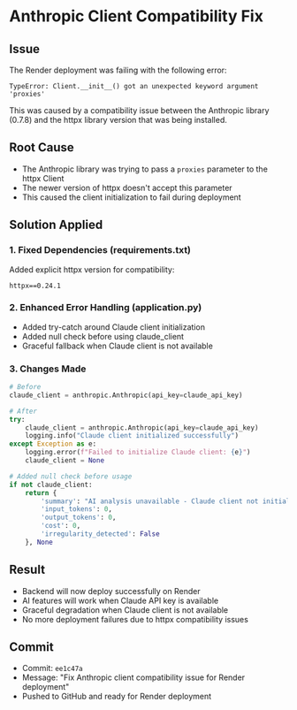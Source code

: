 # Anthropic Client Compatibility Fix

## Issue
The Render deployment was failing with the following error:
```
TypeError: Client.__init__() got an unexpected keyword argument 'proxies'
```

This was caused by a compatibility issue between the Anthropic library (0.7.8) and the httpx library version that was being installed.

## Root Cause
- The Anthropic library was trying to pass a `proxies` parameter to the httpx Client
- The newer version of httpx doesn't accept this parameter
- This caused the client initialization to fail during deployment

## Solution Applied

### 1. Fixed Dependencies (requirements.txt)
Added explicit httpx version for compatibility:
```
httpx==0.24.1
```

### 2. Enhanced Error Handling (application.py)
- Added try-catch around Claude client initialization
- Added null check before using claude_client
- Graceful fallback when Claude client is not available

### 3. Changes Made
```python
# Before
claude_client = anthropic.Anthropic(api_key=claude_api_key)

# After
try:
    claude_client = anthropic.Anthropic(api_key=claude_api_key)
    logging.info("Claude client initialized successfully")
except Exception as e:
    logging.error(f"Failed to initialize Claude client: {e}")
    claude_client = None

# Added null check before usage
if not claude_client:
    return {
        'summary': "AI analysis unavailable - Claude client not initialized",
        'input_tokens': 0,
        'output_tokens': 0,
        'cost': 0,
        'irregularity_detected': False
    }, None
```

## Result
- Backend will now deploy successfully on Render
- AI features will work when Claude API key is available
- Graceful degradation when Claude client is not available
- No more deployment failures due to httpx compatibility issues

## Commit
- Commit: `ee1c47a`
- Message: "Fix Anthropic client compatibility issue for Render deployment"
- Pushed to GitHub and ready for Render deployment 